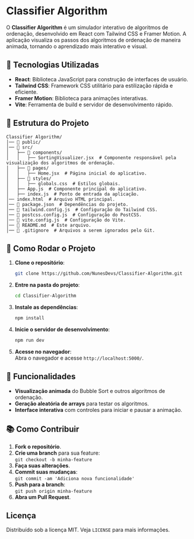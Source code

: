 
# Classifier Algorithm

O **Classifier Algorithm** é um simulador interativo de algoritmos de ordenação, desenvolvido em React com Tailwind CSS e Framer Motion. A aplicação visualiza os passos dos algoritmos de ordenação de maneira animada, tornando o aprendizado mais interativo e visual.

## 🚀 Tecnologias Utilizadas
- **React**: Biblioteca JavaScript para construção de interfaces de usuário.
- **Tailwind CSS**: Framework CSS utilitário para estilização rápida e eficiente.
- **Framer Motion**: Biblioteca para animações interativas.
- **Vite**: Ferramenta de build e servidor de desenvolvimento rápido.

## 📂 Estrutura do Projeto

```
Classifier Algorithm/
│── 📂 public/
│── 📂 src/
│   ├── 📂 components/
│   │   ├── SortingVisualizer.jsx  # Componente responsável pela visualização dos algoritmos de ordenação.
│   ├── 📂 pages/
│   │   ├── Home.jsx  # Página inicial do aplicativo.
│   ├── 📂 styles/
│   │   ├── globals.css  # Estilos globais.
│   ├── App.js  # Componente principal do aplicativo.
│   ├── index.js  # Ponto de entrada da aplicação.
│── index.html  # Arquivo HTML principal.
│── 📄 package.json  # Dependências do projeto.
│── 📄 tailwind.config.js  # Configuração do Tailwind CSS.
│── 📄 postcss.config.js  # Configuração do PostCSS.
│── 📄 vite.config.js  # Configuração do Vite.
│── 📄 README.md  # Este arquivo.
│── 📄 .gitignore  # Arquivos a serem ignorados pelo Git.
```

## 🔧 Como Rodar o Projeto

1. **Clone o repositório**:
   ```bash
   git clone https://github.com/NunesDevs/Classifier-Algorithm.git
   ```
   
2. **Entre na pasta do projeto**:
   ```bash
   cd Classifier-Algorithm
   ```

3. **Instale as dependências**:
   ```bash
   npm install
   ```

4. **Inicie o servidor de desenvolvimento**:
   ```bash
   npm run dev
   ```

5. **Acesse no navegador**:  
   Abra o navegador e acesse `http://localhost:5000/`.

## 📌 Funcionalidades
- **Visualização animada** do Bubble Sort e outros algoritmos de ordenação.
- **Geração aleatória de arrays** para testar os algoritmos.
- **Interface interativa** com controles para iniciar e pausar a animação.

## 📚 Como Contribuir

1. **Fork o repositório**.
2. **Crie uma branch** para sua feature:  
   `git checkout -b minha-feature`
3. **Faça suas alterações**.
4. **Commit suas mudanças**:  
   `git commit -am 'Adiciona nova funcionalidade'`
5. **Push para a branch**:  
   `git push origin minha-feature`
6. **Abra um Pull Request**.

## Licença
Distribuído sob a licença MIT. Veja `LICENSE` para mais informações.
